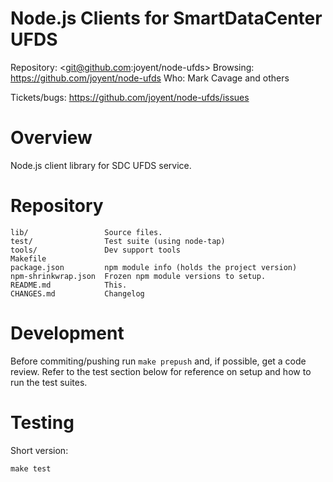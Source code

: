 <!--
    This Source Code Form is subject to the terms of the Mozilla Public
    License, v. 2.0. If a copy of the MPL was not distributed with this
    file, You can obtain one at http://mozilla.org/MPL/2.0/.
-->

<!--
    Copyright (c) 2014, Joyent, Inc.
-->

# Node.js Clients for SmartDataCenter UFDS

Repository: <git@github.com:joyent/node-ufds>
Browsing: <https://github.com/joyent/node-ufds>
Who: Mark Cavage and others

Tickets/bugs: <https://github.com/joyent/node-ufds/issues>


# Overview

Node.js client library for SDC UFDS service.

# Repository

    lib/                 Source files.
    test/                Test suite (using node-tap)
    tools/               Dev support tools
    Makefile
    package.json         npm module info (holds the project version)
    npm-shrinkwrap.json  Frozen npm module versions to setup.
    README.md            This.
    CHANGES.md           Changelog

# Development

Before commiting/pushing run `make prepush` and, if possible, get a code
review. Refer to the test section below for reference on setup and how to run
the test suites.

# Testing

Short version:

    make test

